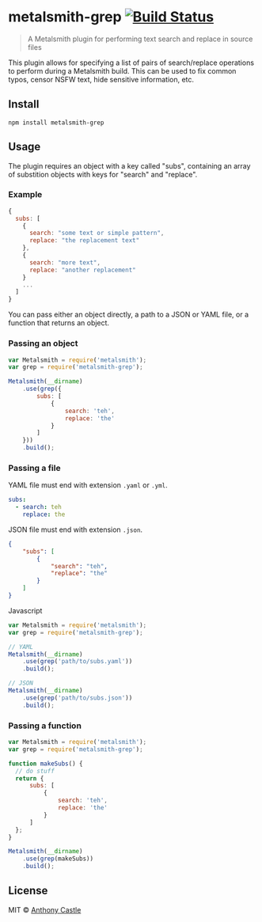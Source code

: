 # metalsmith-grep [![Build Status](https://travis-ci.org/mrajo/metalsmith-grep.svg)](https://travis-ci.org/mrajo/metalsmith-grep)

> A Metalsmith plugin for performing text search and replace in source files

This plugin allows for specifying a list of pairs of search/replace operations
to perform during a Metalsmith build. This can be used to fix common typos,
censor NSFW text, hide sensitive information, etc.

## Install

```
npm install metalsmith-grep
```

## Usage

The plugin requires an object with a key called "subs", containing an array of substition objects with keys for "search" and "replace".

### Example
```javascript
{
  subs: [
    {
      search: "some text or simple pattern",
      replace: "the replacement text"
    },
    {
      search: "more text",
      replace: "another replacement"
    }
    ...
  ]
}
```

You can pass either an object directly, a path to a JSON or YAML file, or a function that returns an object.

### Passing an object

```javascript
var Metalsmith = require('metalsmith');
var grep = require('metalsmith-grep');

Metalsmith(__dirname)
    .use(grep({
        subs: [
            {
                search: 'teh',
                replace: 'the'
            }
        ]
    }))
    .build();
```

### Passing a file

YAML file must end with extension `.yaml` or `.yml`.
```yaml
subs:
  - search: teh
    replace: the
```

JSON file must end with extension `.json`.
```json
{
    "subs": [
        {
            "search": "teh",
            "replace": "the"
        }
    ]
}
```

Javascript
```javascript
var Metalsmith = require('metalsmith');
var grep = require('metalsmith-grep');

// YAML
Metalsmith(__dirname)
    .use(grep('path/to/subs.yaml'))
    .build();

// JSON
Metalsmith(__dirname)
    .use(grep('path/to/subs.json'))
    .build();
```

### Passing a function

```javascript
var Metalsmith = require('metalsmith');
var grep = require('metalsmith-grep');

function makeSubs() {
  // do stuff
  return {
      subs: [
          {
              search: 'teh',
              replace: 'the'
          }
      ]
  };
}

Metalsmith(__dirname)
    .use(grep(makeSubs))
    .build();
```

## License

MIT © [Anthony Castle](http://github.com/mrajo)
